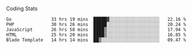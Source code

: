 Coding Stats
<!--START_SECTION:waka-->

```text
Go               33 hrs 19 mins  █████▓░░░░░░░░░░░░░░░░░░░   22.16 %
PHP              30 hrs 26 mins  █████░░░░░░░░░░░░░░░░░░░░   20.24 %
JavaScript       26 hrs 58 mins  ████▒░░░░░░░░░░░░░░░░░░░░   17.94 %
HTML             25 hrs 20 mins  ████▒░░░░░░░░░░░░░░░░░░░░   16.85 %
Blade Template   14 hrs 14 mins  ██▒░░░░░░░░░░░░░░░░░░░░░░   09.47 %
```

<!--END_SECTION:waka-->
